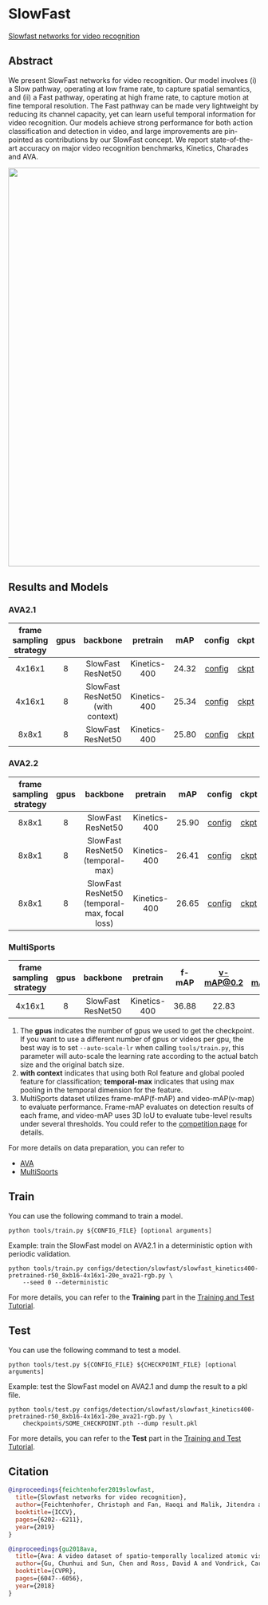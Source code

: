 # SlowFast

[Slowfast networks for video recognition](https://openaccess.thecvf.com/content_ICCV_2019/html/Feichtenhofer_SlowFast_Networks_for_Video_Recognition_ICCV_2019_paper.html)

<!-- [ALGORITHM] -->

## Abstract

<!-- [ABSTRACT] -->

We present SlowFast networks for video recognition. Our model involves (i) a Slow pathway, operating at low frame rate, to capture spatial semantics, and (ii) a Fast pathway, operating at high frame rate, to capture motion at fine temporal resolution. The Fast pathway can be made very lightweight by reducing its channel capacity, yet can learn useful temporal information for video recognition. Our models achieve strong performance for both action classification and detection in video, and large improvements are pin-pointed as contributions by our SlowFast concept. We report state-of-the-art accuracy on major video recognition benchmarks, Kinetics, Charades and AVA.

<!-- [IMAGE] -->

<div align=center>
<img src="https://user-images.githubusercontent.com/34324155/143044111-94676f64-7ba8-4081-9011-f8054bed7030.png" width="800"/>
</div>

## Results and Models

### AVA2.1

| frame sampling strategy | gpus |             backbone             |   pretrain   |  mAP  |                   config                    |                   ckpt                    |                   log                    |
| :---------------------: | :--: | :------------------------------: | :----------: | :---: | :-----------------------------------------: | :---------------------------------------: | :--------------------------------------: |
|         4x16x1          |  8   |        SlowFast ResNet50         | Kinetics-400 | 24.32 | [config](/configs/detection/slowfast/slowfast_kinetics400-pretrained-r50_8xb16-4x16x1-20e_ava21-rgb.py) | [ckpt](https://download.openmmlab.com/mmaction/v1.0/detection/slowfast/slowfast_kinetics400-pretrained-r50_8xb16-4x16x1-20e_ava21-rgb/slowfast_kinetics400-pretrained-r50_8xb16-4x16x1-20e_ava21-rgb_20220906-5180ea3c.pth) | [log](https://download.openmmlab.com/mmaction/v1.0/detection/slowfast/slowfast_kinetics400-pretrained-r50_8xb16-4x16x1-20e_ava21-rgb/slowfast_kinetics400-pretrained-r50_8xb16-4x16x1-20e_ava21-rgb.log) |
|         4x16x1          |  8   | SlowFast ResNet50 (with context) | Kinetics-400 | 25.34 | [config](/configs/detection/slowfast/slowfast_kinetics400-pretrained-r50-context_8xb16-4x16x1-20e_ava21-rgb.py) | [ckpt](https://download.openmmlab.com/mmaction/v1.0/detection/slowfast/slowfast_kinetics400-pretrained-r50-context_8xb16-4x16x1-20e_ava21-rgb/slowfast_kinetics400-pretrained-r50-context_8xb16-4x16x1-20e_ava21-rgb_20220906-5bb4f6f2.pth) | [log](https://download.openmmlab.com/mmaction/v1.0/detection/slowfast/slowfast_kinetics400-pretrained-r50-context_8xb16-4x16x1-20e_ava21-rgb/slowfast_kinetics400-pretrained-r50-context_8xb16-4x16x1-20e_ava21-rgb.log) |
|          8x8x1          |  8   |        SlowFast ResNet50         | Kinetics-400 | 25.80 | [config](/configs/detection/slowfast/slowfast_kinetics400-pretrained-r50_8xb8-8x8x1-20e_ava21-rgb.py) | [ckpt](https://download.openmmlab.com/mmaction/v1.0/detection/slowfast/slowfast_kinetics400-pretrained-r50_8xb8-8x8x1-20e_ava21-rgb/slowfast_kinetics400-pretrained-r50_8xb8-8x8x1-20e_ava21-rgb_20220906-39133ec7.pth) | [log](https://download.openmmlab.com/mmaction/v1.0/detection/slowfast/slowfast_kinetics400-pretrained-r50_8xb8-8x8x1-20e_ava21-rgb/slowfast_kinetics400-pretrained-r50_8xb8-8x8x1-20e_ava21-rgb.log) |

### AVA2.2

| frame sampling strategy | gpus |                 backbone                  |   pretrain   |  mAP  |                  config                  |                  ckpt                  |                  log                  |
| :---------------------: | :--: | :---------------------------------------: | :----------: | :---: | :--------------------------------------: | :------------------------------------: | :-----------------------------------: |
|          8x8x1          |  8   |             SlowFast ResNet50             | Kinetics-400 | 25.90 | [config](/configs/detection/slowfast/slowfast_kinetics400-pretrained-r50_8xb6-8x8x1-cosine-10e_ava22-rgb.py) | [ckpt](https://download.openmmlab.com/mmaction/v1.0/detection/slowfast/slowfast_kinetics400-pretrained-r50_8xb6-8x8x1-cosine-10e_ava22-rgb/slowfast_kinetics400-pretrained-r50_8xb6-8x8x1-cosine-10e_ava22-rgb_20220906-d934a48f.pth) | [log](https://download.openmmlab.com/mmaction/v1.0/detection/slowfast/slowfast_kinetics400-pretrained-r50_8xb6-8x8x1-cosine-10e_ava22-rgb/slowfast_kinetics400-pretrained-r50_8xb6-8x8x1-cosine-10e_ava22-rgb.log) |
|          8x8x1          |  8   |     SlowFast ResNet50 (temporal-max)      | Kinetics-400 | 26.41 | [config](/configs/detection/slowfast/slowfast_kinetics400-pretrained-r50-temporal-max_8xb6-8x8x1-cosine-10e_ava22-rgb.py) | [ckpt](https://download.openmmlab.com/mmaction/v1.0/detection/slowfast/slowfast_kinetics400-pretrained-r50-temporal-max_8xb6-8x8x1-cosine-10e_ava22-rgb/slowfast_kinetics400-pretrained-r50-temporal-max_8xb6-8x8x1-cosine-10e_ava22-rgb_20220906-13a9078e.pth) | [log](https://download.openmmlab.com/mmaction/v1.0/detection/slowfast/slowfast_kinetics400-pretrained-r50-temporal-max_8xb6-8x8x1-cosine-10e_ava22-rgb/slowfast_kinetics400-pretrained-r50-temporal-max_8xb6-8x8x1-cosine-10e_ava22-rgb.log) |
|          8x8x1          |  8   | SlowFast ResNet50 (temporal-max, focal loss) | Kinetics-400 | 26.65 | [config](/configs/detection/slowfast/slowfast_r50-k400-pre-temporal-max-focal-alpha3-gamma1_8xb6-8x8x1-cosine-10e_ava22-rgb.py) | [ckpt](https://download.openmmlab.com/mmaction/v1.0/detection/slowfast/slowfast_r50-k400-pre-temporal-max-focal-alpha3-gamma1_8xb6-8x8x1-cosine-10e_ava22-rgb/slowfast_r50-k400-pre-temporal-max-focal-alpha3-gamma1_8xb6-8x8x1-cosine-10e_ava22-rgb_20220906-dd59e26f.pth) | [log](https://download.openmmlab.com/mmaction/v1.0/detection/slowfast/slowfast_r50-k400-pre-temporal-max-focal-alpha3-gamma1_8xb6-8x8x1-cosine-10e_ava22-rgb/slowfast_r50-k400-pre-temporal-max-focal-alpha3-gamma1_8xb6-8x8x1-cosine-10e_ava22-rgb.log) |

### MultiSports

| frame sampling strategy | gpus |     backbone      |   pretrain   | f-mAP | v-mAP@0.2 | v-mAP@0.5 | v-mAP@0.1:0.9 | gpu_mem(M) |               config               |               ckpt               |               log                |
| :---------------------: | :--: | :---------------: | :----------: | :---: | :-------: | :-------: | :-----------: | :--------: | :--------------------------------: | :------------------------------: | :------------------------------: |
|         4x16x1          |  8   | SlowFast ResNet50 | Kinetics-400 | 36.88 |   22.83   |   16.9    |     14.74     |   18618    | [config](/configs/detection/slowfast/slowfast_kinetics400-pretrained-r50_8xb16-4x16x1-8e_multisports-rgb.py) | [ckpt](https://download.openmmlab.com/mmaction/v1.0/detection/slowfast/slowfast_kinetics400-pretrained-r50_8xb16-4x16x1-8e_multisports-rgb/slowfast_kinetics400-pretrained-r50_8xb16-4x16x1-8e_multisports-rgb_20230320-af666368.pth) | [log](https://download.openmmlab.com/mmaction/v1.0/detection/slowfast/slowfast_kinetics400-pretrained-r50_8xb16-4x16x1-8e_multisports-rgb/slowfast_kinetics400-pretrained-r50_8xb16-4x16x1-8e_multisports-rgb.log) |

1. The **gpus** indicates the number of gpus we used to get the checkpoint. If you want to use a different number of gpus or videos per gpu, the best way is to set `--auto-scale-lr` when calling `tools/train.py`, this parameter will auto-scale the learning rate according to the actual batch size and the original batch size.
2. **with context** indicates that using both RoI feature and global pooled feature for classification; **temporal-max** indicates that using max pooling in the temporal dimension for the feature.
3. MultiSports dataset utilizes frame-mAP(f-mAP) and video-mAP(v-map) to evaluate performance. Frame-mAP evaluates on detection results of each frame, and video-mAP uses 3D IoU to evaluate tube-level results under several thresholds. You could refer to the [competition page](https://codalab.lisn.upsaclay.fr/competitions/3736#learn_the_details-evaluation) for details.

For more details on data preparation, you can refer to

- [AVA](/tools/data/ava/README.md)
- [MultiSports](/tools/data/multisports/README.md)

## Train

You can use the following command to train a model.

```shell
python tools/train.py ${CONFIG_FILE} [optional arguments]
```

Example: train the SlowFast model on AVA2.1 in a deterministic option with periodic validation.

```shell
python tools/train.py configs/detection/slowfast/slowfast_kinetics400-pretrained-r50_8xb16-4x16x1-20e_ava21-rgb.py \
    --seed 0 --deterministic
```

For more details, you can refer to the **Training** part in the [Training and Test Tutorial](/docs/en/user_guides/train_test.md).

## Test

You can use the following command to test a model.

```shell
python tools/test.py ${CONFIG_FILE} ${CHECKPOINT_FILE} [optional arguments]
```

Example: test the SlowFast model on AVA2.1 and dump the result to a pkl file.

```shell
python tools/test.py configs/detection/slowfast/slowfast_kinetics400-pretrained-r50_8xb16-4x16x1-20e_ava21-rgb.py \
    checkpoints/SOME_CHECKPOINT.pth --dump result.pkl
```

For more details, you can refer to the **Test** part in the [Training and Test Tutorial](/docs/en/user_guides/train_test.md).

## Citation

```BibTeX
@inproceedings{feichtenhofer2019slowfast,
  title={Slowfast networks for video recognition},
  author={Feichtenhofer, Christoph and Fan, Haoqi and Malik, Jitendra and He, Kaiming},
  booktitle={ICCV},
  pages={6202--6211},
  year={2019}
}
```

```BibTeX
@inproceedings{gu2018ava,
  title={Ava: A video dataset of spatio-temporally localized atomic visual actions},
  author={Gu, Chunhui and Sun, Chen and Ross, David A and Vondrick, Carl and Pantofaru, Caroline and Li, Yeqing and Vijayanarasimhan, Sudheendra and Toderici, George and Ricco, Susanna and Sukthankar, Rahul and others},
  booktitle={CVPR},
  pages={6047--6056},
  year={2018}
}
```
